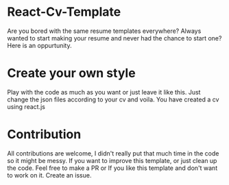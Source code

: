 # React-Cv-Template
 Are you bored with the same resume templates everywhere? Always wanted to start making your resume and never had the chance to start one? Here is an oppurtunity. 

# Create your own style

Play with the code as much as you want or just leave it like this. Just change the json files according to your cv and voila. You have created a cv using react.js

# Contribution

All contributions are welcome, I didn't really put that much time in the code so it might be messy. If you want to improve this template, or just clean up the code. Feel free to make a PR or If you like this template and don't want to work on it. Create an issue.


